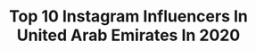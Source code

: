 ---
title: Top 10 Instagram Influencers In United Arab Emirates In 2020
description: >-
  Find top Instagram influencers in United Arab Emirates in 2020. Most popular hashtags: #portrait #dubai #fashion #instamodel.
platform: Instagram
profiles:
  - username: "maruffofficial"
    fullname: >-
      Maruf Sidikov
    location: "United Arab Emirates"
    followers: 5736
    engagement: 1748
    commentsToLikes: 0.080686
    id: ck6tn7y7v9bar0j718mgva39d
    verified: false
    hashtags: "#modelling, #fashion, #desert, #alexandermcqueen"
  - username: "asalamaleh"
    fullname: >-
      Asala Maleh | اصالة المالح
    location: "United Arab Emirates"
    followers: 1504978
    engagement: 1152
    commentsToLikes: 0.034503
    id: ck5c4j30v1gky0i11a6sxn2fr
    verified: false
    hashtags: "#huda, #powerbullet, #colorbyyou, #hudabeautyshop"
  - username: "fashionby.blossom"
    fullname: >-
      Blossom 🤎
    location: "United Arab Emirates"
    followers: 281654
    engagement: 1162
    commentsToLikes: 0.032605
    id: ck14j5ak9ip850i1959o6vr5m
    verified: false
    hashtags: "#hairkids, #kidsfashion, #poweryourbeauty, #dubailife"
  - username: "daitoledo"
    fullname: >-
      🌸 DAIANA 🌊 |📍Dubai
    location: "United Arab Emirates"
    followers: 18994
    engagement: 1037
    commentsToLikes: 0.062386
    id: ck5hldq6kk15d0i110yy3pl9g
    verified: false
    hashtags: "#goldenlifeuae, #goldcardvisauae"
  - username: "pimverlaat"
    fullname: >-
      PIM
    location: "United Arab Emirates"
    followers: 28946
    engagement: 1105
    commentsToLikes: 0.047101
    id: ck5c1vh94w0b00i11dwzmou8t
    verified: false
    hashtags: "#tb, #ricovsbadr, #soon, #28feb"
  - username: "_taherafatima_"
    fullname: >-
      Tahera Fatima | طاهرة فاطمة
    location: "United Arab Emirates"
    followers: 5459
    engagement: 1281
    commentsToLikes: 0.160214
    id: ck15uurweolxt0i19qb3qjxmj
    verified: false
    hashtags: "#craftedbyafnan"
  - username: "noorul_aminkhan"
    fullname: >-
      Dubai fashion photographer 🇦🇪
    location: "United Arab Emirates"
    followers: 15855
    engagement: 784
    commentsToLikes: 0.328581
    id: ck134un2py9nr0i1967bo0oc7
    verified: false
    hashtags: "#fashionblogger, #valentinesday2020, #bikinigirls, #nikon"
  - username: "sara_model23"
    fullname: >-
      Sara Amrani | سارة العمراني
    location: "United Arab Emirates"
    followers: 168532
    engagement: 451
    commentsToLikes: 0.035694
    id: ck5qe0o4gy5py0i116j0fepnk
    verified: false
    hashtags: ""
  - username: "curtflauzin"
    fullname: >-
      Curt Flauzin
    location: "United Arab Emirates"
    followers: 47942
    engagement: 501
    commentsToLikes: 0.050251
    id: ck5cgdpioomva0i11mtobvz8z
    verified: false
    hashtags: "#fuegolatino, #switchitupchallenge, #curtsara, #african"
  - username: "narins_beauty"
    fullname: >-
      ••Narins Beauty••
    location: "United Arab Emirates"
    followers: 3744940
    engagement: 695
    commentsToLikes: 0.016588
    id: ck13cqw5t1q300i19u6qtm0f6
    verified: true
    hashtags: "#foreoufo, #skincare, #stayinwithforeo, #sugarbearsleep"
---